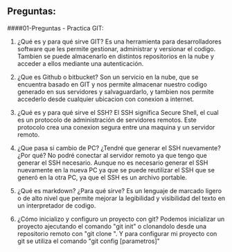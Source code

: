 ## Preguntas:

####01-Preguntas -  Practica GIT:

1. ¿Qué es y para qué sirve GIT?
    Es una herramienta para desarrolladores software que les permite gestionar, administrar y versionar el codigo. Tambien se puede almacenarlo en distintos repositorios en la nube y acceder a ellos mediante una autenticación.

2. ¿Que es Github o bitbucket?
    Son un servicio en la nube, que se encuentra basado en GIT y nos permite almacenar nuestro codigo generado en sus servidores y salvaguardarlo, y tambien nos permite accederlo desde cualquier ubicacion con conexion a internet.

3. ¿Qué es y para qué sirve el SSH?
    El SSH significa Secure Shell, el cual es un protocolo de administración de servidores remotos. Este protocolo crea una conexion segura entre  una maquina y un servidor remoto.

4. ¿Que pasa si cambio de PC? ¿Tendré que generar el SSH nuevamente?¿Por qué?
    No podré conectar al servidor remoto ya que tengo que generar el SSH necesario. Aunque no es necesario generar el SSH nuevamente en la nueva PC ya que se puede reutilizar el SSH que se generó en la otra PC, ya que el SSH es un archivo portable.

5. ¿Qué es markdown? ¿Para qué sirve?
    Es un lenguaje de marcado ligero o de alto nivel que permite mejorar la legibilidad y visibilidad del texto en un interpretador de codigo.

6. ¿Cómo inicializo y configuro un proyecto con git?
    Podemos inicializar un proyecto ajecutando el comando "git init" o clonandolo desde una repositorio remoto  con "git clone <repositorio>".
    Y para configurar mi proyecto con git se utiliza el comando "git config [parametros]"